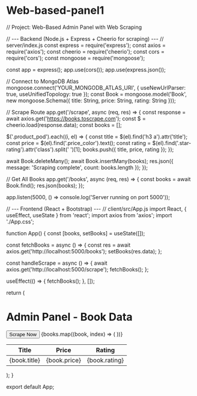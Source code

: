 # Web-based-panel1
// Project: Web-Based Admin Panel with Web Scraping

// --- Backend (Node.js + Express + Cheerio for scraping) ---
// server/index.js
const express = require('express');
const axios = require('axios');
const cheerio = require('cheerio');
const cors = require('cors');
const mongoose = require('mongoose');

const app = express();
app.use(cors());
app.use(express.json());

// Connect to MongoDB Atlas
mongoose.connect('YOUR_MONGODB_ATLAS_URI', { useNewUrlParser: true, useUnifiedTopology: true });
const Book = mongoose.model('Book', new mongoose.Schema({ title: String, price: String, rating: String }));

// Scrape Route
app.get('/scrape', async (req, res) => {
  const response = await axios.get('https://books.toscrape.com');
  const $ = cheerio.load(response.data);
  const books = [];

  $('.product_pod').each((i, el) => {
    const title = $(el).find('h3 a').attr('title');
    const price = $(el).find('.price_color').text();
    const rating = $(el).find('.star-rating').attr('class').split(' ')[1];
    books.push({ title, price, rating });
  });

  await Book.deleteMany();
  await Book.insertMany(books);
  res.json({ message: 'Scraping complete', count: books.length });
});

// Get All Books
app.get('/books', async (req, res) => {
  const books = await Book.find();
  res.json(books);
});

app.listen(5000, () => console.log('Server running on port 5000'));

// --- Frontend (React + Bootstrap) ---
// client/src/App.js
import React, { useEffect, useState } from 'react';
import axios from 'axios';
import './App.css';

function App() {
  const [books, setBooks] = useState([]);

  const fetchBooks = async () => {
    const res = await axios.get('http://localhost:5000/books');
    setBooks(res.data);
  };

  const handleScrape = async () => {
    await axios.get('http://localhost:5000/scrape');
    fetchBooks();
  };

  useEffect(() => {
    fetchBooks();
  }, []);

  return (
    <div className="container">
      <h1 className="mt-4">Admin Panel - Book Data</h1>
      <button className="btn btn-primary mb-3" onClick={handleScrape}>Scrape Now</button>
      <table className="table table-bordered">
        <thead>
          <tr>
            <th>Title</th>
            <th>Price</th>
            <th>Rating</th>
          </tr>
        </thead>
        <tbody>
          {books.map((book, index) => (
            <tr key={index}>
              <td>{book.title}</td>
              <td>{book.price}</td>
              <td>{book.rating}</td>
            </tr>
          ))}
        </tbody>
      </table>
    </div>
  );
}

export default App;


